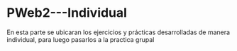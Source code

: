# PWeb2---Individual
En esta parte se ubicaran los ejercicios y prácticas desarrolladas
de manera individual, para luego pasarlos a la practica grupal
